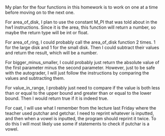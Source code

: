 My plan for the four functions in this homework is to work on one at a time before moving on to the next one.

For area_of_disk, I plan to use the constant M_PI that was told about in the hw1 instructions. Since it is the area, this function will return a number, so maybe the return type will be int or float.

For area_of_ring, I could probably call the area_of_disk function 2 times. 1 for the large disk and 1 for the small disk. Then I could subtract their values and return the result, which will be a number.

For bigger_minus_smaller, I could probably just return the absolute value of the first parameter minus the second parameter. However, just to be safe with the autograder, I will just follow the instructions by comparing the values and subtracting them.

For value_in_range, I probably just need to compare if the value is both less than or equal to the upper bound and greater than or equal to the lower bound. Then I would return true if it is indeed true.

For caat, I will use what I remember from the lecture last Friday where the teacher used putchar and getchar. I need to reprint whatever is inputted, and then when a vowel is inputted, the program should reprint it twice. To do this I will most likely use some if statements to check if putchar is a vowel.

